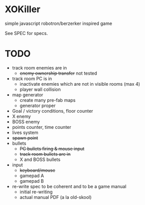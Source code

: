 XOKiller
========

simple javascript robotron/berzerker inspired game

See SPEC for specs.

TODO
====

* track room enemies are in
  - ~~enemy ownership transfer~~ not tested
* track room PC is in
  - inactivate enemies which are not in visible rooms (max 4)
  - player wall collision
* map generator
  - create many pre-fab maps
  - generator proper
* Goal / victory conditions, floor counter
* X enemy
* BOSS enemy
* points counter, time counter
* lives system
* ~~spawn point~~
* bullets
  - ~~PC bullets firing & mouse input~~
  - ~~track room bullets are in~~
  - X and BOSS bullets
* input
  - ~~keyboard/mouse~~
  - gamepad A
  - gamepad B
* re-write spec to be coherent and to be a game manual
  - initial re-writing
  - actual manual PDF (a la old-skool)
